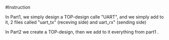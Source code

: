 #Instruction

In Part1, we simply design a TOP-design calle "UART", and we simply add to it, 2 files called 
"uart_tx" (receving side) and uart_rx" (sending side)

In Part2 we create a TOP-design, then we add to it everything from part1 .
